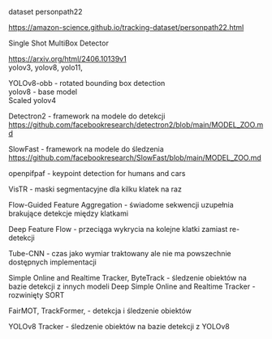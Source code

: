 dataset personpath22

https://amazon-science.github.io/tracking-dataset/personpath22.html

Single Shot MultiBox Detector

https://arxiv.org/html/2406.10139v1  
yolov3, yolov8, yolo11, 

YOLOv8-obb - rotated bounding box detection  
yolov8 - base model  
Scaled yolov4

Detectron2 - framework na modele do detekcji  
https://github.com/facebookresearch/detectron2/blob/main/MODEL_ZOO.md

SlowFast - framework na modele do śledzenia  
https://github.com/facebookresearch/SlowFast/blob/main/MODEL_ZOO.md

openpifpaf - keypoint detection for humans and cars

VisTR - maski segmentacyjne dla kilku klatek na raz

Flow-Guided Feature Aggregation - świadome sekwencji uzupełnia brakujące detekcje między klatkami

Deep Feature Flow - przeciąga wykrycia na kolejne klatki zamiast re-detekcji

Tube-CNN - czas jako wymiar traktowany ale nie ma powszechnie dostępnych implementacji

Simple Online and Realtime Tracker, ByteTrack - śledzenie obiektów na bazie detekcji z innych modeli
Deep Simple Online and Realtime Tracker - rozwinięty SORT

FairMOT, TrackFormer,  - detekcja i śledzenie obiektów

YOLOv8 Tracker - śledzenie obiektów na bazie detekcji z YOLOv8
